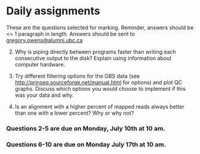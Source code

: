# Daily assignments
These are the questions selected for marking. Reminder, answers should be <= 1 paragraph in length. 
Answers should be sent to gregory.owens@alumni.ubc.ca

2. Why is piping directly between programs faster than writing each consecutive output to the disk? Explain using information about computer hardware.

3. Try different filtering options for the GBS data  (see http://prinseq.sourceforge.net/manual.html for options) and plot QC graphs. Discuss which options you would choose to implement if this was your data and why.

4. Is an alignment with a higher percent of mapped reads always better than one with a lower percent? Why or why not?


### Questions 2-5 are due on Monday, July 10th at 10 am. 

### Questions 6-10 are due on Monday July 17th at 10 am. 
